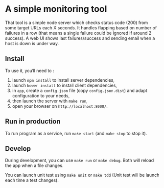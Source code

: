 # A simple monitoring tool

That tool is a simple node server which checks status code (200) from some target URLs each X seconds.
It handles flapping based on number of failures in a row (that means a single failure could be ignored if around 2 success).
A web UI shows last failures/success and sending email when a host is down is under way.

## Install

To use it, you‘ll need to :
  1. launch `npm install` to install server dependencies,
  2. launch `bower install` to install client dependencies,
  2. in `app`, create a `config.json` file (copy `config.json.dist`) and adapt configuration to your needs, 
  4. then launch the server with `make run`,
  5. open your browser on `http://localhost:8000/`.

## Run in production

To run program as a service, run `make start` (and `make stop` to stop it).

## Develop

During development, you can use `make run` or `make debug`. Both will reload the app when a file changes.

You can launch unit test using `make unit` or `make tdd` (Unit test will be launch each time a test changes).
